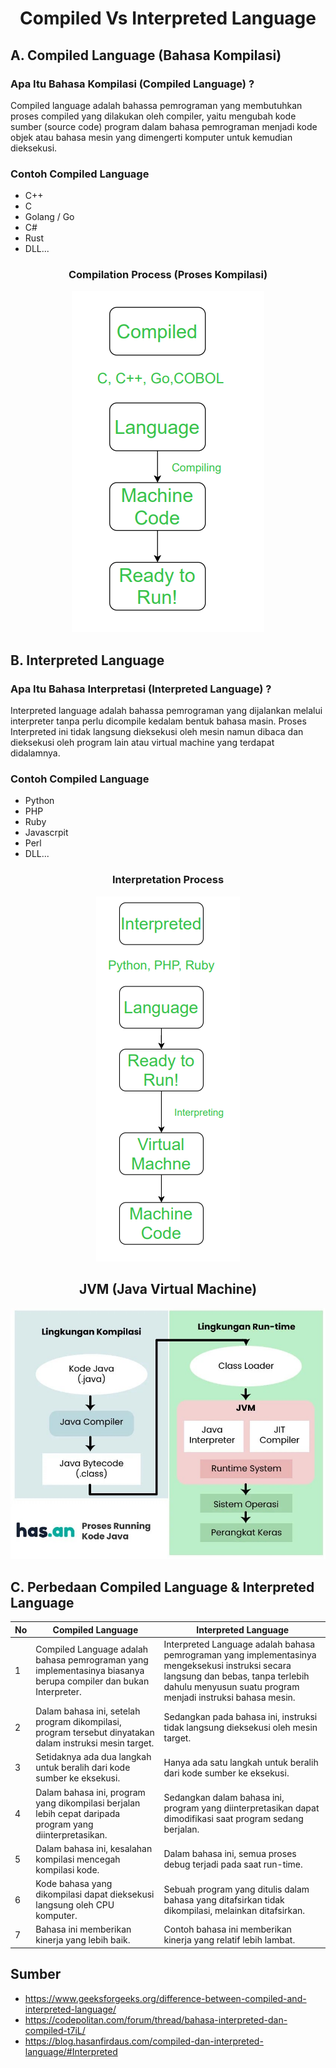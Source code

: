 <center>

# Compiled Vs Interpreted Language

</center>

## A. Compiled Language (Bahasa Kompilasi)

### Apa Itu Bahasa Kompilasi (Compiled Language) ?

Compiled language adalah bahassa pemrograman yang membutuhkan proses compiled yang dilakukan oleh compiler, yaitu mengubah kode sumber (source code) program dalam bahasa pemrograman menjadi kode objek atau bahasa mesin yang dimengerti komputer untuk kemudian dieksekusi.

### Contoh Compiled Language

- C++
- C
- Golang / Go
- C#
- Rust
- DLL...

<center>

### Compilation Process (Proses Kompilasi)

<a href="https://media.geeksforgeeks.org/wp-content/uploads/20200326222732/com4.png">

![Compile Process](_com4.png "Compilation Process")

</center>
</a>

## B. Interpreted Language

### Apa Itu Bahasa Interpretasi (Interpreted Language) ?

Interpreted language adalah bahassa pemrograman yang dijalankan melalui interpreter tanpa perlu dicompile kedalam bentuk bahasa masin. Proses Interpreted ini tidak langsung dieksekusi oleh mesin namun dibaca dan dieksekusi oleh program lain atau virtual machine yang terdapat didalamnya.

### Contoh Compiled Language

- Python
- PHP
- Ruby
- Javascrpit
- Perl
- DLL...

<center>

### Interpretation Process

<a href="https://media.geeksforgeeks.org/wp-content/uploads/20200326222734/int2.png">

![Compile Process](int2.png "Interpretation Process")

</center>
</a>

<center>

## JVM (Java Virtual Machine)

<a href="https://cdn.piksel.id/images/p9iu7fv6u31gki11ihi0ov43il7yqgkyeaehelh8.jpg">

![Compile Process](p9iu7fv6u31gki11ihi0ov43il7yqgkyeaehelh8.jpg "JVM Process")

</center>
</a>

## C. Perbedaan Compiled Language & Interpreted Language

<center>

| No | Compiled Language                                                                                                | Interpreted Language                                                                                                                                                                               |
| -- | ---------------------------------------------------------------------------------------------------------------- | -------------------------------------------------------------------------------------------------------------------------------------------------------------------------------------------------- |
| 1  | Compiled Language adalah bahasa pemrograman yang implementasinya biasanya berupa compiler dan bukan Interpreter. | Interpreted Language adalah bahasa pemrograman yang implementasinya mengeksekusi instruksi secara langsung dan bebas, tanpa terlebih dahulu menyusun suatu program menjadi instruksi bahasa mesin. |
| 2  | Dalam bahasa ini, setelah program dikompilasi, program tersebut dinyatakan dalam instruksi mesin target.         | Sedangkan pada bahasa ini, instruksi tidak langsung dieksekusi oleh mesin target.                                                                                                                  |
| 3  | Setidaknya ada dua langkah untuk beralih dari kode sumber ke eksekusi.                                           | Hanya ada satu langkah untuk beralih dari kode sumber ke eksekusi.                                                                                                                                 |
| 4  | Dalam bahasa ini, program yang dikompilasi berjalan lebih cepat daripada program yang diinterpretasikan.         | Sedangkan dalam bahasa ini, program yang diinterpretasikan dapat dimodifikasi saat program sedang berjalan.                                                                                        |
| 5  | Dalam bahasa ini, kesalahan kompilasi mencegah kompilasi kode.                                                   | Dalam bahasa ini, semua proses debug terjadi pada saat run-time.                                                                                                                                   |
| 6  | Kode bahasa yang dikompilasi dapat dieksekusi langsung oleh CPU komputer.                                        | Sebuah program yang ditulis dalam bahasa yang ditafsirkan tidak dikompilasi, melainkan ditafsirkan.                                                                                                |
| 7  | Bahasa ini memberikan kinerja yang lebih baik.                                                                   | Contoh bahasa ini memberikan kinerja yang relatif lebih lambat.                                                                                                                                    |

</center>

## Sumber
- https://www.geeksforgeeks.org/difference-between-compiled-and-interpreted-language/
- https://codepolitan.com/forum/thread/bahasa-interpreted-dan-compiled-t7iL/
- https://blog.hasanfirdaus.com/compiled-dan-interpreted-language/#Interpreted